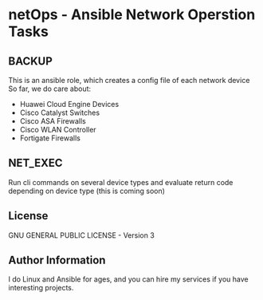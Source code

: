 # netOps - Ansible Network Operstion Tasks

## BACKUP
This is an ansible role, which creates a config file of each network device
So far, we do care about:
* Huawei Cloud Engine Devices
* Cisco Catalyst Switches
* Cisco ASA Firewalls
* Cisco WLAN Controller
* Fortigate Firewalls

## NET_EXEC
Run cli commands on several device types and evaluate return code depending on device type
(this is coming soon)

## License
GNU GENERAL PUBLIC LICENSE - Version 3


## Author Information
I do Linux and Ansible for ages, and you can hire my services if you have interesting projects.


